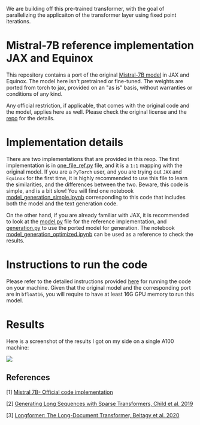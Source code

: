 We are building off this pre-trained transformer, with the goal of parallelizing the applicaiton of the transformer layer using fixed point iterations.


# Mistral-7B reference implementation JAX and Equinox

This repository contains a port of the original [Mistral-7B model](https://github.com/mistralai/mistral-src/tree/main?tab=readme-ov-file) in JAX and Equinox. The model here isn't pretrained or fine-tuned. The weights are ported from torch to jax, provided on an "as is" basis, without warranties or conditions of any kind.

Any official restriction, if applicable, that comes with the original code and the model, applies here as well. Please check the original license and the [repo](https://github.com/mistralai/mistral-src/tree/main?tab=readme-ov-file) for the details.


# Implementation details

There are two implementations that are provided in this reop. The first implementation is in [one_file_ref.py](./mistral_jax/one_file_ref.py) file, and it is a `1:1` mapping with the original model. If you are a `PyTorch` user, and you are trying out `JAX` and `Equinox` for the first time, it is highly recommended to use this file to learn the similarities, and the differences between the two. Beware, this code is simple, and is a bit slow! You will find one notebook [model_generation_simple.ipynb](./mistral_jax/model_generation_simple.ipynb) corresponding to this code that includes both the model and the text generation code.

On the other hand, if you are already familiar with JAX, it is recommended to look at the [model.py](./mistral_jax/model.py) file for the reference implementation, and [generation.py](./mistral_jax/generation.py) to use the ported model for generation. The notebook [model_generation_optimized.ipynb](./mistral_jax/model_generation_optimized.ipynb) can be used as a reference to check the results.


# Instructions to run the code

Please refer to the detailed instructions provided [here](./instructions.md) for running the code on your machine.
Given that the original model and the corresponding port are in `bfloat16`, you will require to have at least 16G GPU memory to run this model.


# Results
Here is a screenshot of the results I got on my side on a single A100 machine:

![](./sample_results.png)


## References

[1] [Mistral 7B- Official code implementation](https://github.com/mistralai/mistral-src/tree/main?tab=readme-ov-file)

[2] [Generating Long Sequences with Sparse Transformers, Child et al. 2019](https://arxiv.org/pdf/1904.10509.pdf)

[3] [Longformer: The Long-Document Transformer, Beltagy et al. 2020](https://arxiv.org/pdf/2004.05150v2.pdf)
